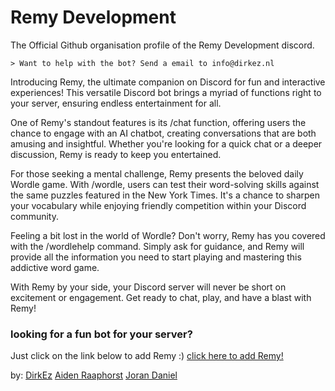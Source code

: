 # Remy Development

The Official Github organisation profile of the Remy Development discord. 

	> Want to help with the bot? Send a email to info@dirkez.nl

Introducing Remy, the ultimate companion on Discord for fun and interactive experiences! This versatile Discord bot brings a myriad of functions right to your server, ensuring endless entertainment for all.

One of Remy's standout features is its /chat function, offering users the chance to engage with an AI chatbot, creating conversations that are both amusing and insightful. Whether you're looking for a quick chat or a deeper discussion, Remy is ready to keep you entertained.

For those seeking a mental challenge, Remy presents the beloved daily Wordle game. With /wordle, users can test their word-solving skills against the same puzzles featured in the New York Times. It's a chance to sharpen your vocabulary while enjoying friendly competition within your Discord community.

Feeling a bit lost in the world of Wordle? Don't worry, Remy has you covered with the /wordlehelp command. Simply ask for guidance, and Remy will provide all the information you need to start playing and mastering this addictive word game.

With Remy by your side, your Discord server will never be short on excitement or engagement. Get ready to chat, play, and have a blast with Remy!

	
### looking for a fun bot for your server? 
Just click on the link below to add Remy :)
[click here to add Remy!](url)


by:
[DirkEz](https://github.com/dirkez) [Aiden Raaphorst](https://github.com/aidenraaphorst) [Joran Daniel](https://github.com/jorandaniel)
